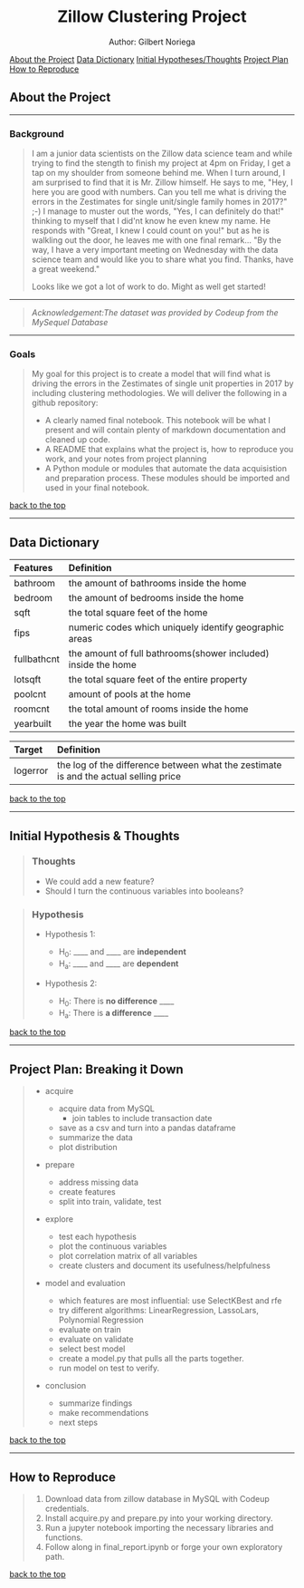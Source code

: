 <a id='section_6'></a>
<h1><center>Zillow Clustering Project</center></h1>
<center> Author: Gilbert Noriega </center>

[About the Project](#section_1) [Data Dictionary](#section_2) [Initial Hypotheses/Thoughts](#section_3) [Project Plan](#section_4) [How to Reproduce](#section_5)



<a id='section_1'></a>
## About the Project
___

### Background
> I am a junior data scientists on the Zillow data science team and while trying to find the stength to finish my project at 4pm on Friday, I get a tap on my shoulder from someone behind me. When I turn around, I am surprised to find that it is Mr. Zillow himself. He says to me, "Hey, I here you are good with numbers. Can you tell me what is driving the errors in the Zestimates for single unit/single family homes in 2017?" ;-) 
>I manage to muster out the words, "Yes, I can definitely do that!" thinking to myself that I did'nt know he even knew my name. 
>He responds with "Great, I knew I could count on you!" but as he is walkling out the door, he leaves me with one final remark...
>"By the way, I have a very important meeting on Wednesday with the data science team and would like you to share what you find. Thanks, have a great weekend."
>>
> Looks like we got a lot of work to do. Might as well get started!

___
>*Acknowledgement:The dataset was provided by Codeup from the MySequel Database* 

___

### Goals
> My goal for this project is to create a model that will find what is driving the errors in the Zestimates of single unit properties in 2017 by including clustering methodologies. We will deliver the following in a github repository: 
>
> - A clearly named final notebook. This notebook will be what I present and will contain plenty of markdown documentation and cleaned up code.
> - A README that explains what the project is, how to reproduce you work, and your notes from project planning
> - A Python module or modules that automate the data acquisistion and preparation process. These modules should be imported and used in your final notebook.
  
[back to the top](#section_6)

___

<a id='section_2'></a>
## Data Dictionary

| Features | Definition |
| :------- | :-------|
| bathroom | the amount of bathrooms inside the home |
| bedroom  | the amount of bedrooms inside the home |
| sqft| the total square feet of the home |
| fips  | numeric codes which uniquely identify geographic areas |
| fullbathcnt | the amount of full bathrooms(shower included) inside the home |
| lotsqft  | the total square feet of the entire property |
| poolcnt | amount of pools at the home|
| roomcnt  | the total amount of rooms inside the home |
| yearbuilt | the year the home was built |

|  Target  | Definition |
|:-------- |:---------- |
|  logerror  | the log of the difference between what the zestimate is and the actual selling price |

[back to the top](#section_6)
___
<a id='section_3'></a>
## Initial Hypothesis & Thoughts

>### Thoughts
>
> - We could add a new feature?
> - Should I turn the continuous variables into booleans?

>### Hypothesis
> - Hypothesis 1:
>   - H<sub>0</sub>: ____ and ____ are **independent**
>   - H<sub>a</sub>: ____ and ____ are **dependent**
>
> - Hypothesis 2:
>   - H<sub>0</sub>: There is **no difference** ____
>   - H<sub>a</sub>: There is **a difference** ____


[back to the top](#section_6)
___
<a id='section_4'></a>
## Project Plan: Breaking it Down

>- acquire
>    - acquire data from MySQL
>       - join tables to include transaction date
>    - save as a csv and turn into a pandas dataframe
>    - summarize the data
>    - plot distribution
>
>- prepare
>    - address missing data
>    - create features
>    - split into train, validate, test
>
>- explore
>    - test each hypothesis
>    - plot the continuous variables
>    - plot correlation matrix of all variables
>    - create clusters and document its usefulness/helpfulness
>
>- model and evaluation
>    - which features are most influential: use SelectKBest and rfe
>    - try different algorithms: LinearRegression, LassoLars, Polynomial Regression
>    - evaluate on train
>    - evaluate on validate
>    - select best model
>    - create a model.py that pulls all the parts together.
>    - run model on test to verify.
>
>- conclusion
>    - summarize findings
>    - make recommendations
>    - next steps


[back to the top](#section_6)

___

<a id='section_5'></a>
## How to Reproduce

>1. Download data from zillow database in MySQL with Codeup credentials.
>2. Install acquire.py and prepare.py into your working directory.
>3. Run a jupyter notebook importing the necessary libraries and functions.
>4. Follow along in final_report.ipynb or forge your own exploratory path. 

[back to the top](#section_6)